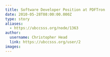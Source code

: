 ```yaml
---
title: Software Developer Position at PDFTron 
date: 2010-05-28T08:00:00.000Z
type: story
aliases:
  - https://ubccsss.org/node/1363
author:
  username: Christopher Head
  link: https://ubccsss.org/user/2
images:
---
```


